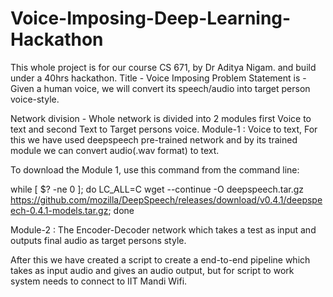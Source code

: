 # Voice-Imposing-Deep-Learning-Hackathon

This  whole project is for our course CS 671, by Dr Aditya Nigam. and build under a 40hrs hackathon.
Title - Voice Imposing
Problem Statement is - Given a human voice, we will convert its speech/audio into target person voice-style.

Network division - Whole network is divided into 2 modules first Voice to text and second Text to Target persons voice.
Module-1 : Voice to text, For this we have used deepspeech pre-trained network and by its trained module we can convert audio(.wav format) to text.

To download the Module 1, use this command from the command line:

while [ $? -ne 0 ]; do LC_ALL=C wget --continue -O deepspeech.tar.gz  https://github.com/mozilla/DeepSpeech/releases/download/v0.4.1/deepspeech-0.4.1-models.tar.gz; done

Module-2 : The Encoder-Decoder network which takes a test as input and outputs final audio as target persons style.

After this we have created a script to create a end-to-end pipeline which takes as input audio and gives an audio output, but for script to work system needs to connect to IIT Mandi Wifi.
